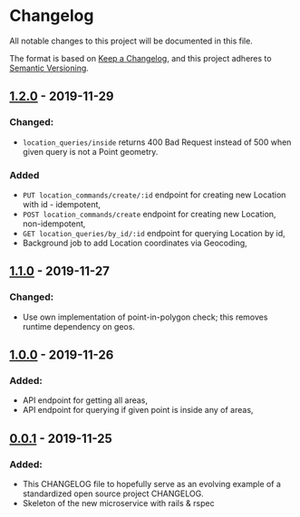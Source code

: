 # Changelog
All notable changes to this project will be documented in this file.

The format is based on [Keep a Changelog](https://keepachangelog.com/en/1.0.0/),
and this project adheres to [Semantic Versioning](https://semver.org/spec/v2.0.0.html).

## [1.2.0] - 2019-11-29
### Changed:
- `location_queries/inside` returns 400 Bad Request instead of 500 when given query is not a Point geometry.

### Added
- `PUT location_commands/create/:id` endpoint for creating new Location with id - idempotent,
- `POST location_commands/create` endpoint for creating new Location, non-idempotent,
- `GET location_queries/by_id/:id` endpoint for querying Location by id,
- Background job to add Location coordinates via Geocoding,

## [1.1.0] - 2019-11-27
### Changed:
- Use own implementation of point-in-polygon check; this removes runtime dependency on geos.

## [1.0.0] - 2019-11-26
### Added:
- API endpoint for getting all areas,
- API endpoint for querying if given point is inside any of areas,

## [0.0.1] - 2019-11-25
### Added:
- This CHANGELOG file to hopefully serve as an evolving example of a
  standardized open source project CHANGELOG.
- Skeleton of the new microservice with rails & rspec

[Unreleased]: https://github.com/scoiatael/medea/compare/v1.2.0...HEAD
[1.2.0]: https://github.com/scoiatael/medea/compare/v1.1.0...v1.2.0
[1.1.0]: https://github.com/scoiatael/medea/compare/v1.0.0...v1.1.0
[1.0.0]: https://github.com/scoiatael/medea/compare/v0.0.1...v1.0.0
[0.0.1]: https://github.com/scoiatael/medea/releases/tag/v0.0.1
